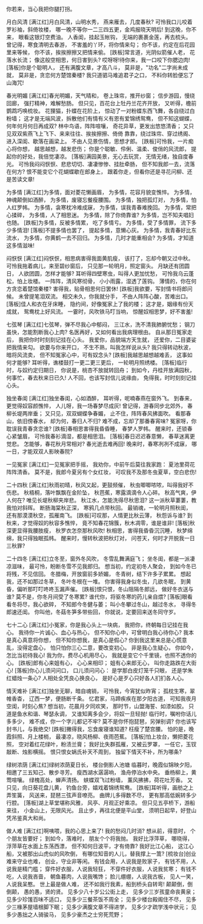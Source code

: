 <!-- { "loadSidebar": true } -->
你若来，当心我把你腿打拐。

月白风清
[满江红]月白风清，山明水秀，
燕来雁去，几度春秋?
可怜我口儿咬着罗衫袖，斜倚妆楼，
哪一晚不等你一二三四五更，金鸡报晓天明后!
到这晚，你不来，
眼看这银灯空费油。
人香闺，挂起玉帐钩，
无端的裹裹金莲，再去梳头。
曾记得，寒食清明去春游，
不害羞的丫环，将你情来勾；
你不该，约定在后花园里来等候，
你不该，挨挨擦擦又把情来偷。
[跌板]常言道，光阴似箭催人老，
花落水长流；
像这般空相思，何日害到头?
哎呀呀!待你来，我一口咬下你腮边肉!
[落板]你是个聪明人，
还有满腹文章，才高八斗，
莫非是，"功名"二字尚未成就，
莫非是，贪恋何方楚馆秦楼?
我只道驷马难追君子之口，
不料你转脸便忘了山海咒!

春光明媚
[满江红]春光明媚，天气晴和，
卷上珠帘，推开纱窗；
信步游园，慢绕回廊，
强打精神，难解愁肠。
但只见，百花台上牡丹兰花齐开放，
又听得，檐前鹦鹉巧唤梳妆。
花狸猫，扑蝶在花阶上，
惊动了一对粉蝶东西飞舞，各自绕过白粉墙；
这才是无端风波，拆散他们有情有义有恩有爱锦绣鸳鸯，
但不知这蝴蝶，何年何月何日再成双?
林中鸟语，阵阵喧嚷，
奇花异草，更发出悠悠清香；
又只见双双紫燕飞上飞下、来来往往、挨挨擦擦、倚倚
靠靠，绕过珠帘、穿过绣阁、进入深闺、歇落在画梁上。
不由人见景伤情，思想才郎。
[跌板]可怜我，一片痴心将你想，
越思越想，越发悲伤；
你是个聪敏、伶俐、温柔、俊俏的风流郎，
提起你的好处，我倍觉凄凉。
[落板]满园美景，无心去玩赏，
无情无绪，独自度春光。
可怜我闷闷恹恹、悲悲切切、凄凄惨惨、挂肚牵肠，
但不知我郎一去，流落在何方?
恨不能变它个花蝴蝶歇在郎身上，
跟着你走，但看你还是寻花问柳、还是苦读文章!

为多情
[满江红]为多情，面对菱花懒画眉，
为多情，花容月貌变憔悴。
为多情，神魂颠倒如酒醉，
为多情，废寝忘餐瘦腰围。
为多情，独把孤灯对，
为多情，怕人红罗帏。
为多情，衾寒枕冷难成寐，
为多情，误我青春难挽回。
为多情，常把心揉碎，
为多情，人了相思迷。
为多情，除了你倚靠谁?
为多情，岂不知夫唱妇也随。
[跌板]为多情，反被多情累，
吃了多情亏。
为多情，受了多情罪，
流下多少多情泪!
[落板]不提多情也罢了，
提起多情，意懒心灰。
为多情，我青春好比东流水，
为多情，你黄鹤一去不回归。
为多情，几时才能重相会?
为多情，才知道这多情滋味!

闷恹恹
[满江红]闷恹恹，相思病害得我面黄肌瘦，
该打了，忘却今朝又过中秋。
可怜我拖着病儿，来至碧纱窗后，
只见那一轮明月，照定窗头。
月缺还有团圆日，
人欲团圆，怎样才能够?
耳听得四壁寒虫，叫得人更加忧愁，
可怜我乌云蓬松，怕上妆楼。
一阵阵，清风寒彻骨，
小小雨露，湿透了莲钩。
薄情的，你在何方贪恋着楚馆秦楼?
害得我，贴骨相思何日罢休!
[跌板]我欲要，写封情书将郎问候。
未曾提笔泪双流。
相交未久，你我就分手，
不由人阵阵心酸，苦难出口。
[落板]佳人和衣在牙床睡，
隐约间，好像冤家上了我的楼；
这才是，姻缘有份天成就，
鸳鸯枕上好风流。
一霎时，风吹铁马叮当响，
惊醒奴相思梦，好不害羞!

七弦琴
[满江红]七弦琴，弹不尽我心中郁闷，
三江水，洗不清我肺腑忧愁；
钢刀虽快，怎能割断我心上肉?
名医再好，又如何看出我病理根由。
自从那日冤家走后，
我把你时时刻刻记挂在心头。
我爱你，品貌端方天生就，
还爱你，二目婆娑把我情来勾。
欲要与你来开口，
不生不熟，叫我怎样说从头?
我只得转动秋波，暗将风流卖，
但不知冤家心中，可有奴念头?
[跌板]我越思越想越难丢，
这事如何才能够?
耳听得，谯楼鼓打一更二更三更后，
一轮明月照绣楼。
[落板]临行时，与奴约定归期日，
你说是，桃杏不放就转回舟；
到如今，丹桂开放满园秋，
何事忙，春去秋来日已久!
人不回，也该写封信儿说缘由，
免得我，时时刻刻记挂心头。

独坐春闺
[满江红]独坐春闺，心如酒醉，
耳听得，呢喃春燕在窗外飞。
到春来，更觉得奴容颜憔悴，
人儿呀，我一场春梦尽成灰!
曾记得，游春同步北郊外，
春柳长堤两岸垂；
又只见，双双蝴蝶争春媚，
止不住，阵阵春风拂面吹。
看那春山，依旧傍春水，
却为何，春归人不归?
难不成，忘却了那番春宵味?
冤家呀，你耽误我青春贪恋谁?
[跌板]春相思害得我昏昏睡，
春梦人罗帏。
醒来时，还锁春心紧皱眉，
可怜我春衫滴湿，都是相思泪。
[落板]春日迟迟春意懒，
春草迷离更觉悲。
怎能够，春花秋月常相对?
春光逝去难再回!
晚来时，春寒冽冽不成寐，
哪一日，才能双双人影映春院?

一见冤家
[满江红]一见冤家把手摇，
我劝你，中前午后莫往我家跑：
夏池里荷花阵阵清香。
莫不是，我郎今夏另有个女红妆，
可叹我不及那冬虫夏草，空白悲伤!

二十四秋
[满江红]秋雨初晴，秋风又起，更鼓频催，
秋虫唧唧哝哝，叫得我好不伤悲。
秋梧桐，落叶飘飘在金阶坠，
秋芭蕉，寒露滴滴令人心碎。
秋高气爽，伊人何在?
唯见长堤秋柳夹岸悲。
秋江水，怎能洗得尽秋思泪?
这一派秋草萋萋，教我怕对斜晖。
断肠海棠秋正深，
寒鸦几点带秋回。
最销魂，一轮明月照秋闺，
还有那漠漠秋空，孤雁南飞。
[跌板]可叹那，人情更比秋云薄，
秋怨诉与谁?
到秋来，才觉得奴的秋容多憔悴，
竟不知春花锦簇，秋木凋零，谁是谁非!
[落板]秋深更显得我腰肢瘦，
秋罗衣怎奈那秋风吹!
秋相思，害得我昏昏沉沉睡，
秋梦绵绵，我只得独眠孤帏。
醒来时，慢转秋波把秋灯对，
问苍天，何时才开脱我一日三秋罪?

二十四冬
[满江红]立冬至，窗外冬风吹，
冬雪乱舞满庭飞；
坐冬闺，都是一派凄凉滋味，
最可怜，盼断冬雪不见我郎归。
想当初，约定初冬人聚会，
到如今冬已将残，不见信回。
冬腊梅，开放窗前多娇媚，
冬青树，结下许多子累累。
想起我，还不如那过冬草，
冬叶冬根在一堆。
你害得我身似冬虫，几欲冬眠，
到黄昏，偏听那叮叮咚咚玉漏声催。
[跌板]恨只恨，冬山阻隔冬郎远，
做好冬衣送与谁?
莫不是，你冬月间受了冬寒累?
谁代你，将驱冬寒的药儿亲自煨?
[落板]眼看看冬将尽，我心欲碎，
不知郎今冬健与萎；
叫小冬攀过冬山，越过冬水，
寻得冬郎速还闺。
你叫他，冬菇冬笋多带些回，
你就说，定要回来送冬同守岁。

七十二心
[满江红]小冤家，你是我心头上一块病，
我把你，终朝每日记挂在我心。
我待你一片诚心、血心与热心，
但不知你心中，可曾明白我心待你心?
我本是真心真意将你想，
但不知你想我，是真心是假心?
你到我这里来总是心慌意乱，没得定盘心，
怕只怕你三心二意，要改变初心。
非是我心生疑心，
你如今，怎比当初待我心!
我为你，费尽心机用尽心，
我就是变它个千里镜，也照不透你的心。
[跌板]郎有心来姐有心，
心心来相印；
姐有心来郎无心，
叫你走路跌在大街心!
[落板]你心儿须问问口，
口儿须问问心：
是学那白皮灯笼千只眼，
还是学朱红蜡烛一条心?
人相处全凭良心换良心，
是好心是歹心只好各人扪扪各人心。

情天难补
[满江红]独坐无聊，暗自魂销，
可怜我，今宵犹似昨宵；
孤枕生寒，翠帷香杳，
辽西一梦，便肠断千条。
忆君家，马蹄疾疾在那夕阳古道，
可知我夜月空闺，时刻心焦?
想当初，花晨月夕同欢笑，
那时节，山盟海誓、如漆如胶。
只道是鱼水和谐、琴瑟永调，
又谁知离多会少，将奴一旦轻抛!
临行时，嘱咐你话儿多多少，
难不成，你一个字儿都记不牢?
莫不是你怀抱琵琶，另弹别调?
你也该写封书儿，与我绝交!
[跌板]撇得我，忘食废寝谁知道?
枉瘦了楚宫腰。
怕的是，晚霞斜照、月上楼梢，
最凄凉，晓风杨柳、夜雨芭蕉。
[落板]怕上妆台，懒把菱花照，
空对着红花绿叶，粉渍兰膏；
我好比失群孤雁，又被云罗罩，
一任它，玉钗敲断、烛影横摇。
恨只恨女娲氏补天不周到，
独留下情天不补，所为哪条?

绿树浓荫
[满江红]绿树浓荫夏日长，
楼台倒影人池塘
临暮时，晚霞似锦映夕阳，
相邀了三五知己、散步寻芳。
瘦西湖水潺潺响，
渔舟停泊水中央。
垂杨柳上，黄莺喧嚷。
绿槐高处，蝉声清扬。
蛱蝶双飞过粉墙，
薰风拂拂，荷花吐芳香。
又只见，向日葵花盘儿黄，
钓鱼台旁，嬉戏着锦绣鸳鸯。
[跌板]耳听得，画舫之上弄笙簧，
风送来，琵琶三弦声音嘹亮。
曲牌儿多得数不尽，
更有那高低婉转多少行腔。
[落板]湖上草堂堪称风雅，
风亭、月观正好乘凉。
但只见五亭桥下，游船来往，
小金山上，无限风光。
且止步，再往北便是平山堂，
须明日起早，好登山凭吊鉴真大和尚。

做人难
[满江红]啊咦喂，我的心思上来了!
我的愁闷几时消?
想从前，得意时，
个个朋友皆要好；
到如今，落难时，
朋友个个将我抛。
我好比浮萍草，
哪晓得，浮萍草在水面上东荡西漂，
但不知何日波平，才有倚靠?
我好比江心船，
这江心船，又被那出山虎似的风吹倒，
有哪位知音的人儿，替我撑上一篙?
[梳妆台]创业难来守业也难，
创业，守业非等闲。
有钱会用，人说我是败家子，
有钱不用，人说我是精门槛；
穿件好衣服，人说我轻狂，
不穿件好衣服，人说我贫寒；
有钱不吃，人说我吝啬，
朝鱼暮肉，人说我嘴馋；
脸儿绷绷，人说我古板，
见人一笑，人说我呆憨。
世上最是做人难，
还不如我行我素，船到桥头自转弯!
颠颠倒，倒倒颠，
愚的愚，贤的贤。
见多少八十岁公公街上走，
见多少三岁孩童命丧黄泉；
见多少珍馐百味不适口，
见多少三餐茶饭不周全；
见多少楼台殿阁住不尽，
见多少三椽茅屋墙根脚下眠；
见多少满腹文章不得进学，
见多少才疏学浅中状元；
见多少愚拙之人骑骏马，
见多少豪杰之士穷死荒野；
